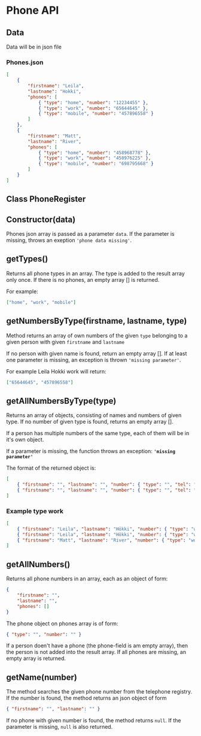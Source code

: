 # Phone API

## Data

Data will be in json file

### Phones.json

```json
[
	{
		"firstname": "Leila",
		"lastname": "Hokki",
		"phones": [
			{ "type": "home", "number": "12234455" },
			{ "type": "work", "number": "65644645" },
			{ "type": "mobile", "number": "457896558" }
		]
	},
	{
		"firstname": "Matt",
		"lastname": "River",
		"phones": [
			{ "type": "home", "number": "458968778" },
			{ "type": "work", "number": "458976225" },
			{ "type": "mobile", "number": "698795668" }
		]
	}
]
```

## Class PhoneRegister

## Constructor(data)

Phones json array is passed as a parameter `data`. If the parameter is missing, throws an exeption `'phone data missing'`.

## getTypes()

Returns all phone types in an array. The type is added to the result array only once. If there is no phones, an empty array [] is returned.

For example:

```json
["home", "work", "mobile"]
```

## getNumbersByType(firstname, lastname, type)

Method returns an array of own numbers of the given `type` belonging to a given person with given `firstname` and `lastname`

If no person with given name is found, return an empty array [].
If at least one parameter is missing, an exception is thrown `'missing parameter'`.

For example Leila Hokki work will return:

```json
["65644645", "457896558"]
```

## getAllNumbersByType(type)

Returns an array of objects, consisting of names and numbers of given type. If no number of given type is found, returns an empty array [].

If a person has multiple numbers of the same type, each of them will be in it's own object.

If a parameter is missing, the function throws an exception: **`'missing parameter'`**

The format of the returned object is:

```json
[
	{ "firstname": "", "lastname": "", "number": { "type": "", "tel": "" } },
	{ "firstname": "", "lastname": "", "number": { "type": "", "tel": "" } }
]
```

### Example type work

```json
[
	{ "firstname": "Leila", "lastname": "Hökki", "number": { "type": "work", "tel": "65644645" } },
	{ "firstname": "Leila", "lastname": "Hökki", "number": { "type": "work", "tel": "457896558" } },
	{ "firstname": "Matt", "lastname": "River", "number": { "type": "work", "tel": "458976225" } }
]
```

## **getAllNumbers()**

Returns all phone numbers in an array, each as an object of form:

```json
{
	"firstname": "",
	"lastname": "",
	"phones": []
}
```

The phone object on phones array is of form:

```json
{ "type": "", "number": "" }
```

If a person doen't have a phone (the phone-field is am empty array), then the person is not added into the result array. If all phones are missing, an empty array is returned.

## **getName(number)**

The method searches the given phone number from the telephone registry. If the number is found, the method returns an json object of form

```json
{ "firstname": "", "lastname": "" }
```

If no phone with given number is found, the method returns `null`.
If the parameter is missing, `null` is also returned.
